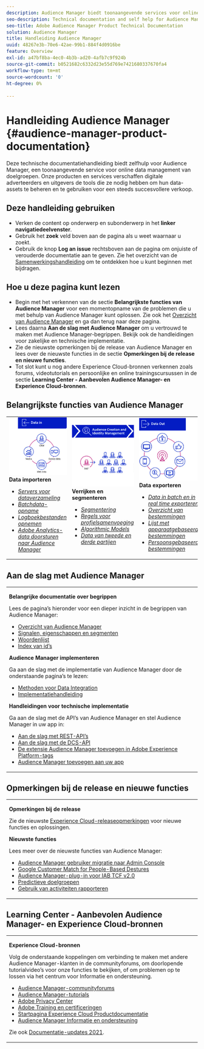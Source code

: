 ```yaml
---
description: Audience Manager biedt toonaangevende services voor online data management van doelgroepen. Onze producten en services verschaffen digitale adverteerders en uitgevers de tools die ze nodig hebben om hun data-assets te beheren en te gebruiken voor een steeds succesvollere verkoop.
seo-description: Technical documentation and self help for Audience Manager (AAM). AAM provides industry-leading services for online audience data management, and give digital advertisers and publishers the tools they need to control and leverage their data assets to help drive sales success.
seo-title: Adobe Audience Manager Product Technical Documentation
solution: Audience Manager
title: Handleiding Audience Manager
uuid: 48267e3b-70e6-42ae-99b1-884f4d0916be
feature: Overview
exl-id: a47bf8ba-4ec0-4b3b-ad20-4afb7c9f924b
source-git-commit: b0521682c6332d23e55d769e7421680337670fa4
workflow-type: tm+mt
source-wordcount: '0'
ht-degree: 0%

---
```


# Handleiding Audience Manager {#audience-manager-product-documentation}

Deze technische documentatiehandleiding biedt zelfhulp voor Audience Manager, een toonaangevende service voor online data management van doelgroepen. Onze producten en services verschaffen digitale adverteerders en uitgevers de tools die ze nodig hebben om hun data-assets te beheren en te gebruiken voor een steeds succesvollere verkoop.

## Deze handleiding gebruiken

* Verken de content op onderwerp en subonderwerp in het **linker navigatiedeelvenster**.
* Gebruik het **zoek** veld boven aan de pagina als u weet waarnaar u zoekt.
* Gebruik de knop **Log an issue** rechtsboven aan de pagina om onjuiste of verouderde documentatie aan te geven. Zie het overzicht van de [Samenwerkingshandleiding](https://experienceleague.adobe.com/docs/contributor/contributor-guide/introduction.html) om te ontdekken hoe u kunt beginnen met bijdragen.

## Hoe u deze pagina kunt lezen

* Begin met het verkennen van de sectie **Belangrijkste functies van Audience Manager** voor een momentopname van de problemen die u met behulp van Audience Manager kunt oplossen. Zie ook het [Overzicht van Audience Manager](/help/using/overview/aam-overview.md) en ga dan terug naar deze pagina.
* Lees daarna **Aan de slag met Audience Manager** om u vertrouwd te maken met Audience Manager-begrippen. Bekijk ook de handleidingen voor zakelijke en technische implementatie.
* Zie de nieuwste opmerkingen bij de release van Audience Manager en lees over de nieuwste functies in de sectie **Opmerkingen bij de release en nieuwe functies**.
* Tot slot kunt u nog andere Experience Cloud-bronnen verkennen zoals forums, videotutorials en persoonlijke en online trainingscursussen in de sectie **Learning Center - Aanbevolen Audience Manager- en Experience Cloud-bronnen**.

## Belangrijkste functies van Audience Manager

<table style="table-layout:fixed">
   <td>
      <img alt="Data In" src="/help/using/overview/assets/data-in.png"/>
      <div>
         <b>Data importeren</b>
      </div>
      <p>
         <em><ul><li><a href="/help/using/api/dcs-intro/dcs-api-reference/dcs-api-reference-overview.md">Servers voor dataverzameling</a></li><li><a href="/help/using/integration/sending-audience-data/batch-data-transfer-explained/batch-data-transfer-overview.md">Batchdata-opname</a></li><li><a href="/help/using/reporting/audience-optimization-reports/metadata-files-intro/metadata-files-intro.md">Logboekbestanden opnemen</a></li><li><a href="/help/using/integration/integration-other-solutions/audience-management-module.md">Adobe Analytics-data doorsturen naar Audience Manager</a></li></ul></em>
      <p>
   </td>
   <td>
      <img alt="Verrijken en segmenteren" src="/help/using/overview/assets/enrich-segment.png"/>
      <div>
         <b>Verrijken en segmenteren</b>
      </div>
      <p>
       <em><ul><li><a href="/help/using/features/segments/segments-purpose.md">Segmentering</a></li><li><a href="/help/using/features/profile-merge-rules/merge-rules-overview.md">Regels voor profielsamenvoeging</a></li><li><a href="/help/using/features/algorithmic-models/understanding-models.md">Algorithmic Models</a></li><li><a href="/help/using/overview/data-types-collected.md">Data van tweede en derde partijen</a></li></ul></em>
      <p>
   </td>
   <td>
      <img alt="Data Out" src="/help/using/overview/assets/data-out.png"/>
      </a>
      <div>
         <b>Data exporteren</b>
      </div>
      <p>
      <p>
         <em><ul><li><a href="/help/using/integration/receiving-audience-data/receiving-audience-data-overview.md">Data in batch en in real time exporteren</a></li><li><a href="/help/using/features/destinations/destinations.md">Overzicht van bestemmingen</a></li><li><a href="/help/using/features/destinations/device-based-destinations-list.md">Lijst met apparaatgebaseerde bestemmingen</a></li><li><a href="/help/using/features/destinations/people-based-destinations-overview.md">Persoonsgebaseerde bestemmingen</a></li></ul></em> 
      <p>
      <p>
   </td>
</table>


## Aan de slag met Audience Manager

<table> 
 <tbody> 
  <tr> 
   <td colname="col1"> <p><b>Belangrijke documentatie over begrippen</b></p>
   <p>Lees de pagina’s hieronder voor een dieper inzicht in de begrippen van Audience Manager: 
   <ul><li><a href="/help/using/overview/aam-overview.md"> Overzicht van Audience Manager</a></li><li><a href="/help/using/reference/signal-trait-segment.md">Signalen, eigenschappen en segmenten</a></li><li><a href="/help/using/reference/aam-glossary.md">Woordenlijst</a> </li><li><a href="/help/using/reference/ids-in-aam.md">Index van id’s</a></li></ul></p>

<p><b>Audience Manager implementeren</b></p>
   <p> Ga aan de slag met de implementatie van Audience Manager door de onderstaande pagina’s te lezen:
     <ul>
     <li><a href="/help/using/integration/data-integration-methods.md">Methoden voor Data Integration</a></li>
     <li><a href="/help/using/integration/implement-audience-manager.md">Implementatiehandleiding</a></li>
     </ul> </p>

<p> <b>Handleidingen voor technische implementatie</b> </p> <p>Ga aan de slag met de API’s van Audience Manager en stel Audience Manager in uw app in:</p> <p> 
     <ul id="ul_47C012F6AB3E4B73BA357027F4D15369">
     <li><a href="/help/using/api/rest-api-main/aam-api-getting-started.md">Aan de slag met REST-API’s</a></li>
     <li><a href="/help/using/api/dcs-intro/dcs-event-calls/dcs-event-calls.md">Aan de slag met de DCS-API</a></li>
     <li><a href="https://experienceleague.adobe.com/docs/experience-platform/tags/extensions/adobe/audience-manager/overview.html">De extensie Audience Manager toevoegen in Adobe Experience Platform-tags</a></li>
    <li><a href="https://aep-sdks.gitbook.io/docs/using-mobile-extensions/adobe-audience-manager">Audience Manager toevoegen aan uw app</a></li>
     </ul> </p>
    </td>

</tr> 
 </tbody> 
</table>

<!--

<table> 
 <tbody> 
  <tr> 
   <td colname="col1"> <p><b>Important Conceptual Documentation</b></p>
   <p>Read the pages below for a deeper understanding of Audience Manager concepts: 
   <ul><li><a href="https://experienceleague.adobe.com/docs/audience-manager/user-guide/overview/aam-overview.html"> Audience Manager Overview</a></li><li><a href="https://docs.adobe.com/help/en/audience-manager/user-guide/reference/aam-glossary.html"> Glossary</a> </li><li><a href="https://experienceleague.adobe.com/docs/audience-manager/user-guide/reference/ids-in-aam.html">Index of IDs</a></li><li><a href="https://docs.adobe.com/help/en/audience-manager/user-guide/reference/signal-trait-segment.html">Signals, Traits, and Segments</a></li></ul></p>
   <br>&nbsp;
   <p><b>Implement Audience Manager</b></p>
   <p> Get started with implementing Audience Manager by reading the pages below:
     <ul>
     <li><a href="https://experienceleague.adobe.com/docs/audience-manager/user-guide/implementation-integration-guides/data-integration-methods.html">Data Integration Methods</a></li>
     <li><a href="https://experienceleague.adobe.com/docs/audience-manager/user-guide/implementation-integration-guides/implement-audience-manager.html">Implementation Guide</a></li>
     </ul> </p>
     <br>&nbsp;
   <p> <b>Technical Implementation Guides</b> </p> <p>Get started with Audience Manager APIs and set up Audience Manager in your app:</p> <p> 
     <ul id="ul_47C012F6AB3E4B73BA357027F4D15369">
     <li><a href="https://experienceleague.adobe.com/docs/audience-manager/user-guide/api-and-sdk-code/rest-apis/aam-api-getting-started.html">Getting Started with REST APIs</a></li>
     <li><a href="https://experienceleague.adobe.com/docs/audience-manager/user-guide/api-and-sdk-code/dcs/dcs-event-calls/dcs-event-calls.html">Get started with the DCS API</a></li>
     <li><a href="https://experienceleague.adobe.com/docs/launch/using/extensions-ref/adobe-extension/adobe-audience-manager-extension.html">Add the Audience Manager extension to Adobe Experience Platform Launch</a></li>
    <li><a href="https://aep-sdks.gitbook.io/docs/using-mobile-extensions/adobe-audience-manager">Add Audience Manager to your app</a></li>
     </ul> </p>
    </td>
   <td colname="col2">  <p> <b>Collaborative Documentation</b> </p>
     <p>We welcome contributions to our documentation from all our readers. See the <a href="https://experienceleague.adobe.com/docs/contributor/contributor-guide/introduction.html">Collaboration Guide Overview</a> to learn how to start contributing.</p>
   <br>&nbsp;
   <p> <b>Release Notes</b> </p> <p> 
     See the latest <a href="https://experienceleague.adobe.com/docs/release-notes/experience-cloud/current.html" format="https" scope="external"> Experience Cloud Release Notes</a> for new features and fixes.</p> <br>&nbsp;
     <p> <b>Experience Cloud Resources</b> </p> <p> 
     <ul id="ul_E30EC96BDC624B5591F0470D430B7F41"> 
      <li id="li_F3A5CCFAE0F247CEB41A03CA8E03106B"><a href="https://forums.adobe.com/community/experience-cloud/analytics-cloud/audience-manager" format="https" scope="external"> Audience Manager Community Forums</a> </li>
      <li><a href="https://experienceleague.adobe.com/docs/audience-manager-learn/tutorials/overview.html" format="http" scope="external"> Audience Manager Tutorials</a> </li> 
      <li id="li_1737D63307024F26B1F967621613A5AC"><a href="https://www.adobe.com/privacy.html" format="http" scope="external"> Adobe Privacy Center</a> </li>  
      <li id="li_1938F7044F544481A6CC0F45CC22B80A"> <a href="https://helpx.adobe.com/learning.html?promoid=KAUDK" scope="external" format="http"> Adobe Training and Certifications</a> </li> 
      <li id="li_C71459E0D1464C05B8B9387C43541F17"> <a href="https://helpx.adobe.com/support/experience-cloud.html" scope="external" format="https">Experience Cloud Product Documentation Home</a> </li> 
      <li id="li_0DB1997FEB87484EBC07E03FD40AA39F"><a href="https://helpx.adobe.com/support/audience-manager.html" format="https" scope="external"> Audience Manager Learn &amp; Support</a> </li> 
     </ul> </p> 
     <br>&nbsp;
     <p>See also, <a href="https://experienceleague.adobe.com/docs/audience-manager/user-guide/documentation-updates/docs-2020.html"> 2020 Documentation Updates</a>. </p> </td>
  </tr> 
 </tbody> 
</table>

-->

## Opmerkingen bij de release en nieuwe functies

<table> 
 <tbody> 
  <tr> 
   <td> <p> <b>Opmerkingen bij de release</b> </p> <p> 
     Zie de nieuwste <a href="https://experienceleague.adobe.com/docs/release-notes/experience-cloud/current.html" format="https" scope="external"> Experience Cloud-releaseopmerkingen</a> voor nieuwe functies en oplossingen.</p> 
     <p> <b>Nieuwste functies</b> </p> <p> 
     Lees meer over de nieuwste functies van Audience Manager:</p>
     <p><ul><li><a href="/help/using/docs-updates/docs-2021.md">Audience Manager gebruiker migratie naar Admin Console</a></li><li><a href="/help/using/features/destinations/people-based-destinations-prerequisites.md">Google Customer Match for People-Based Destures</a></li><li><a href="/help/using/overview/data-security-and-privacy/aam-iab-plugin.md">Audience Manager-plug-in voor IAB TCF v2.0</a></li><li><a href="/help/using/features/algorithmic-models/predictive-audiences.md">Predictieve doelgroepen</a></li><li><a href="/help/using/features/administration/activity-usage-reporting.md">Gebruik van activiteiten rapporteren</a></li>
     </ul></p>
    </td>
  </tr> 
 </tbody> 
</table>

<!--

**Release Notes**

See the latest [Experience Cloud Release Notes](https://experienceleague.adobe.com/docs/release-notes/experience-cloud/current.html) for new features and fixes.

<br>&nbsp;

**Latest features**

Read about the latest Audience Manager features:
* [Activity Usage Reporting](https://experienceleague.adobe.com/docs/audience-manager/user-guide/features/administration/activity-usage-reporting.html)
* [California Consumer Privacy Act (CCPA) Support and Privacy Documentation Overhaul](https://experienceleague.adobe.com/docs/audience-manager/user-guide/overview/data-privacy/data-privacy.html)
* [Intelligent Recommendations for Audience Marketplace Data, powered by Adobe Sensei](https://experienceleague.adobe.com/docs/audience-manager/user-guide/features/segments/trait-recommendations.html)
* [Profile Merge Rules Enhancements](https://experienceleague.adobe.com/docs/audience-manager/user-guide/features/profile-merge-rules/merge-rules-overview.html)
* [Bulk Management Tools Update](https://experienceleague.adobe.com/docs/audience-manager/user-guide/reference/bulk-management-tools/bulk-management-intro.html)

-->


## Learning Center - Aanbevolen Audience Manager- en Experience Cloud-bronnen


<table> 
 <tbody> 
  <tr> 
   <td colname="col2"> 
     <p> <b>Experience Cloud-bronnen</b> </p>
     <p>Volg de onderstaande koppelingen om verbinding te maken met andere Audience Manager-klanten in de communityforums, om doorlopende tutorialvideo’s voor onze functies te bekijken, of om problemen op te lossen via het centrum voor Informatie en ondersteuning.</p>
     <p> 
     <ul id="ul_E30EC96BDC624B5591F0470D430B7F41"> 
      <li id="li_F3A5CCFAE0F247CEB41A03CA8E03106B"><a href="https://forums.adobe.com/community/experience-cloud/analytics-cloud/audience-manager" format="https" scope="external"> Audience Manager-communityforums</a> </li>
      <li><a href="https://experienceleague.adobe.com/docs/audience-manager-learn/tutorials/overview.html" format="http" scope="external"> Audience Manager-tutorials</a> </li> 
      <li id="li_1737D63307024F26B1F967621613A5AC"><a href="https://www.adobe.com/nl/privacy.html" format="http" scope="external"> Adobe Privacy Center</a> </li>  
      <li id="li_1938F7044F544481A6CC0F45CC22B80A"> <a href="https://helpx.adobe.com/learning.html?promoid=KAUDK" scope="external" format="http"> Adobe Training en certificeringen</a> </li> 
      <li id="li_C71459E0D1464C05B8B9387C43541F17"> <a href="https://helpx.adobe.com/nl/support/experience-cloud.html" scope="external" format="https">Startpagina Experience Cloud Productdocumentatie</a> </li> 
      <li id="li_0DB1997FEB87484EBC07E03FD40AA39F"><a href="https://helpx.adobe.com/nl/support/audience-manager.html" format="https" scope="external"> Audience Manager Informatie en ondersteuning</a> </li> 
     </ul> </p> 
     <p>Zie ook <a href="https://experienceleague.adobe.com/docs/audience-manager/user-guide/documentation-updates/docs-2021.html">Documentatie-updates 2021</a>. </p> </td>
  </tr> 
 </tbody> 
</table>
